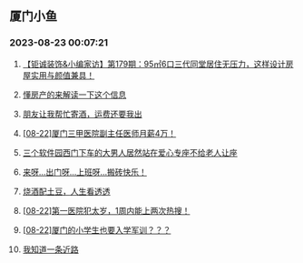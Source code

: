 ## 厦门小鱼 
### 2023-08-23 00:07:21

1. [【钜诚装饰&小编家访】第179期：95㎡6口三代同堂居住无压力，这样设计房屋实用与颜值兼具！](http://bbs.xmfish.com/read-htm-tid-18058567.html)

2. [懂房产的来解读一下这个信息](http://bbs.xmfish.com/read-htm-tid-18058328.html)

3. [朋友让我帮忙寄酒，运费还要我出](http://bbs.xmfish.com/read-htm-tid-18058430.html)

4. [[08-22]厦门三甲医院副主任医师月薪4万！](http://bbs.xmfish.com/read-htm-tid-18058509.html)

5. [三个软件园西门下车的大男人居然站在爱心专座不给老人让座](http://bbs.xmfish.com/read-htm-tid-18058224.html)

6. [来呀…出门呀…上班呀…搬砖快乐！](http://bbs.xmfish.com/read-htm-tid-18058250.html)

7. [烧酒配土豆，人生看透透](http://bbs.xmfish.com/read-htm-tid-18058182.html)

8. [[08-22]第一医院犯太岁，1周内能上两次热搜！](http://bbs.xmfish.com/read-htm-tid-18058500.html)

9. [[08-22]厦门的小学生也要入学军训？？？](http://bbs.xmfish.com/read-htm-tid-18058414.html)

10. [我知道一条近路](http://bbs.xmfish.com/read-htm-tid-18058189.html)


